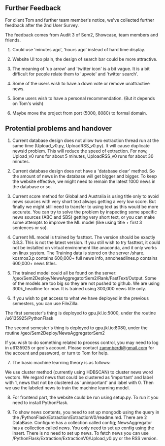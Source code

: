 ## Further Feedback 

For client Tom and further team member's notice, we've collected further feedback after the 2nd User Survey.

The feedback comes from Audit 3 of Sem2, Showcase, team members and friends. 


1. Could use 'minutes ago', 'hours ago' instead of hard time display.

2. Website UI too plain, the design of search bar could be more attractive.

3. The meaning of 'up arrow' and 'twitter icon' is a bit vague. It is a bit difficult for people relate them to 'upvote' and 'twitter search'. 

4. Some of the users wish to have a down vote or remove unattractive news. 

5. Some users wish to have a personal recommendation. (But it depends on Tom's wish)

6. Maybe move the project from port (5000, 8080) to formal domain.

## Protential problems and handover
1. Current database design does not allow two extraction thread run at the same time (Upload_v0.py, UploadRSS_v0.py). It will cause duplicate newsid problem. This will reduce the speed of extraction. For now, Upload_v0 runs for about 5 minutes, UploadRSS_v0 runs for about 30 minutes. 

2. Current database design does not have a 'database clear' method. So the amount of news in the database will get bigger and bigger. To keep the website effective, we might need to remain the latest 1000 news in the database or so. 

3. Current score method for Global and Australia is using title only to avoid news sources with very short text always getting a very low score. But finally we might still need to transfer to using text as this would be more accurate. You can try to solve the problem by inspecting some specific news sources (ABC and SBS) getting very short text, or you can make some attempts to improve the ML model (like using title + first 3 sentences or so).

4. Current ML model is trained by fasttext. The version should be exactly 0.8.3. This is not the latest version. If you still wish to try fasttext, it could not be installed on virtual environment like anaconda, and it only works on linux system. The Training data is stored on the server /share. kosmos3.p contains 600,000+ full news info, annoheadlines.p contains 600,000+ news titles. 

5. The trained model could all be found on the server: /geo/Sem2Deploy/NewsAggregatorSem2/Rank/FastText/Output. Some of the models are too big so they are not pushed to github. We are using 300k_headline for now. It is trained using 300,000 news title only. 

6. If you wish to get access to what we have deployed in the previous semesters, you can use FileZilla. 

The first semester's thing is deployed to gpu.jkl.io:5000, under the routine /u6135925/PythonFlask

The second semester's thing is deployed to gpu.jkl.io:8080, under the routine /geo/Sem2Deploy/NewsAggregatorSem2

If you wish to do something related to process control, you may need to log in u6135925 or geo's account. Please contact zammberdi@gmail.com for the account and password, or turn to Tom for help.

7. The basic machine learning theory is as follows: 

We use cluster method (currently using HDBSCAN) to cluster news word vectors. We regard news that could be clustered as 'important' and label with 1, news that not be clustered as 'unimportant' and label with 0. Then we use the labeled news to train the machine learning model.

8. For frontend part, the website could be run using setup.py. To run it you need to install PythonFlask. 

9. To show news contents, you need to set up mongodb using the query in the /PythonFlask/Extraction/ExtractionV0/readme.md. There are 2 DataBase. Configure has a collection called config; NewsAggregator has a collection called news. You only need to set up config using the insert. There is no need to set up news. To fetch news you can use /PythonFlask/Extraction/ExtractionV0/Upload_v0.py or the RSS version.
